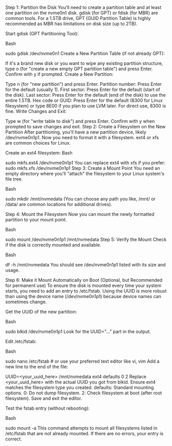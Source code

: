 Step 1: Partition the Disk
You'll need to create a partition table and at least one partition on the nvme0n1 disk. gdisk (for GPT) or fdisk (for MBR) are common tools. For a 1.5TB drive, GPT (GUID Partition Table) is highly recommended as MBR has limitations on disk size (up to 2TB).

Start gdisk (GPT Partitioning Tool):

Bash

sudo gdisk /dev/nvme0n1
Create a New Partition Table (if not already GPT):

If it's a brand new disk or you want to wipe any existing partition structure, type o (for "create a new empty GPT partition table") and press Enter.
Confirm with y if prompted.
Create a New Partition:

Type n (for "new partition") and press Enter.
Partition number: Press Enter for the default (usually 1).
First sector: Press Enter for the default (start of the disk).
Last sector: Press Enter for the default (end of the disk) to use the entire 1.5TB.
Hex code or GUID: Press Enter for the default (8300 for Linux filesystem) or type 8E00 if you plan to use LVM later. For direct use, 8300 is fine.
Write Changes and Exit:

Type w (for "write table to disk") and press Enter.
Confirm with y when prompted to save changes and exit.
Step 2: Create a Filesystem on the New Partition
After partitioning, you'll have a new partition device, likely /dev/nvme0n1p1. Now you need to format it with a filesystem. ext4 or xfs are common choices for Linux.

Create an ext4 filesystem:
Bash

sudo mkfs.ext4 /dev/nvme0n1p1
You can replace ext4 with xfs if you prefer: sudo mkfs.xfs /dev/nvme0n1p1
Step 3: Create a Mount Point
You need an empty directory where you'll "attach" the filesystem to your Linux system's file tree.

Bash

sudo mkdir /mnt/nvmedata
(You can choose any path you like, /mnt/ or /data/ are common locations for additional drives).

Step 4: Mount the Filesystem
Now you can mount the newly formatted partition to your mount point.

Bash

sudo mount /dev/nvme0n1p1 /mnt/nvmedata
Step 5: Verify the Mount
Check if the disk is correctly mounted and available.

Bash

df -h /mnt/nvmedata
You should see /dev/nvme0n1p1 listed with its size and usage.

Step 6: Make it Mount Automatically on Boot (Optional, but Recommended for permanent use)
To ensure the disk is mounted every time your system starts, you need to add an entry to /etc/fstab. Using the UUID is more robust than using the device name (/dev/nvme0n1p1) because device names can sometimes change.

Get the UUID of the new partition:

Bash

sudo blkid /dev/nvme0n1p1
Look for the UUID="..." part in the output.

Edit /etc/fstab:

Bash

sudo nano /etc/fstab # or use your preferred text editor like vi, vim
Add a new line to the end of the file:

UUID=<your_uuid_here> /mnt/nvmedata ext4 defaults 0 2
Replace <your_uuid_here> with the actual UUID you got from blkid.
Ensure ext4 matches the filesystem type you created.
defaults: Standard mounting options.
0: Do not dump filesystem.
2: Check filesystem at boot (after root filesystem).
Save and exit the editor.

Test the fstab entry (without rebooting):

Bash

sudo mount -a
This command attempts to mount all filesystems listed in /etc/fstab that are not already mounted. If there are no errors, your entry is correct.

